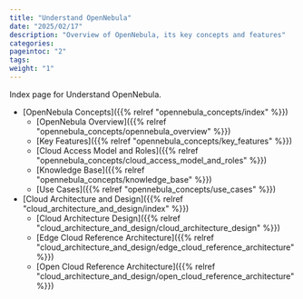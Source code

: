 ```yaml
---
title: "Understand OpenNebula"
date: "2025/02/17"
description: "Overview of OpenNebula, its key concepts and features"
categories:
pageintoc: "2"
tags:
weight: "1"
---
```


<a id="understand-opennebula"></a>

<!--# Understand OpenNebula -->

Index page for Understand OpenNebula.

* [OpenNebula Concepts]({{% relref "opennebula_concepts/index" %}})
  * [OpenNebula Overview]({{% relref "opennebula_concepts/opennebula_overview" %}})
  * [Key Features]({{% relref "opennebula_concepts/key_features" %}})
  * [Cloud Access Model and Roles]({{% relref "opennebula_concepts/cloud_access_model_and_roles" %}})
  * [Knowledge Base]({{% relref "opennebula_concepts/knowledge_base" %}})
  * [Use Cases]({{% relref "opennebula_concepts/use_cases" %}})
* [Cloud Architecture and Design]({{% relref "cloud_architecture_and_design/index" %}})
  * [Cloud Architecture Design]({{% relref "cloud_architecture_and_design/cloud_architecture_design" %}})
  * [Edge Cloud Reference Architecture]({{% relref "cloud_architecture_and_design/edge_cloud_reference_architecture" %}})
  * [Open Cloud Reference Architecture]({{% relref "cloud_architecture_and_design/open_cloud_reference_architecture" %}})
